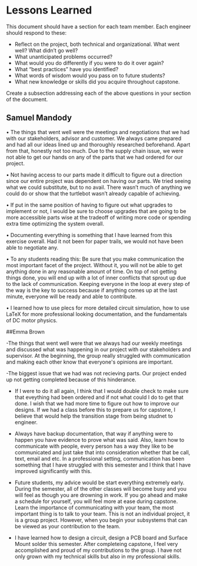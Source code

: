 # Lessons Learned
This document should have a section for each team member. Each engineer should respond to these:

- Reflect on the project, both technical and organizational. What went well? What didn’t go well? 
- What unanticipated problems occurred? 
- What would you do differently if you were to do it over again? 
- What “best practices” have you identified? 
- What words of wisdom would you pass on to future students?
- What new knowledge or skills did you acquire throughout capstone.

Create a subsection addressing each of the above questions in your section of the document. 
## Samuel Mandody
•	The things that went well were the meetings and negotiations that we had with our stakeholders, advisor and customer. We always came prepared and had all our ideas lined up and thoroughly researched beforehand. Apart from that, honestly not too much. Due to the supply chain issue, we were not able to get our hands on any of the parts that we had ordered for our project.

•	Not having access to our parts made it difficult to figure out a direction since our entire project was dependent on having our parts. We tried seeing what we could substitute, but to no avail. There wasn’t much of anything we could do or show that the turtlebot wasn’t already capable of achieving.

•	If put in the same position of having to figure out what upgrades to implement or not, I would be sure to choose upgrades that are going to be more accessible parts wise at the tradeoff of writing more code or spending extra time optimizing the system overall.

•	Documenting everything is something that I have learned from this exercise overall. Had it not been for paper trails, we would not have been able to negotiate any. 

•	To any students reading this: Be sure that you make communication the most important facet of the project. Without it, you will not be able to get anything done in any reasonable amount of time. On top of not getting things done, you will end up with a lot of inner conflicts that sprout up due to the lack of communication. Keeping everyone in the loop at every step of the way is the key to success because if anything comes up at the last minute, everyone will be ready and able to contribute.

•	I learned how to use plecs for more detailed circuit simulation, how to use LaTeX for more professional looking documentation, and the fundamentals of DC motor physics.

##Emma Brown

-The things that went well were that we always had our weekly meetings and discussed what was happening in our project with our stakeholders and supervisor. At the beginning, the group really struggled with communication and making each other know that everyone's opinions are important.

-The biggest issue that we had was not recieving parts. Our project ended up not getting completed because of this hinderance.

- If I were to do it all again, I think that I would double check to make sure that eveything had been ordered and if not what could I do to get that done. I wish that we had more time to figure out how to improve our designs. If we had a class before this to prepare us for capstone, I believe that would help the transition stage from being studnet to engineer.

- Always have backup documentation, that way if anything were to happen you have evidence to prove what was said. Also, learn how to communicate with people, every person has a way they like to be communicated and just take that into consideration whether that be call, text, email and etc. In a professional setting, communication has been something that I have struggled with this semester and I think that I have improved significantly with this.

- Future students, my advice would be start everything extremely early. During the semester, all of the other classes will become busy and you will feel as though you are drowning in work. If you go ahead and make a schedule for yourself, you will feel more at ease during capstone. Learn the importance of communicating with your team, the most important thing is to talk to your team. This is not an individual project, it is a group project. However, when you begin your subsystems that can be viewed as your contribution to the team.

- I have learned how to design a circuit, design a PCB board and Surface Mount solder this semester. After completeing capstone, I feel very accomplished and proud of my contributions to the group. I have not only grown with my technical skills but also in my professional skills.
